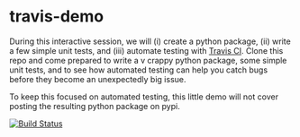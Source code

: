 # travis-demo

During this interactive session, we will (i) create a python package, (ii)
write a few simple unit tests, and (iii) automate testing with [Travis
CI](https://travis-ci.org/). Clone this repo and come prepared to write a v
crappy python package, some simple unit tests, and to see how automated testing
can help you catch bugs before they become an unexpectedly big issue.

To keep this focused on automated testing, this little demo will not cover
posting the resulting python package on pypi.

[![Build Status](https://travis-ci.org/frrmack/travis-demo.svg?branch=master)](https://travis-ci.org/frrmack/travis-demo)
